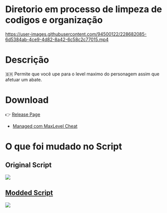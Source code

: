 # Diretorio em processo de limpeza de codigos e organização

  https://user-images.githubusercontent.com/94500122/228682085-6d5384ab-4ce9-4d82-8a42-6c58c2c77015.mp4
  
# Descrição
 :brazil: Permite que você upe para o level maximo do personagem assim que afetuar um abate.
 
# Download
:point_right: [Release Page](https://github.com/Winzen/ChildrenOfMorta-Cheats-Reverse-Engineer-Unity-/releases/tag/ChildenofMorta)

- [Managed com MaxLevel Cheat](https://github.com/Winzen/ChildrenOfMorta-Cheats-Reverse-Engineer-Unity-/releases/download/ChildenofMorta/MaxLevel.Cheat.rar)

# O que foi mudado no Script
## Original Script
 <a href="https://github.com/Winzen/ChildrenOfMorta-Cheats-Reverse-Engineer-Unity-/blob/main/Version%201.3.155.3%20(93e724)/LevelUp%20To%20Max%20Level/Original%20Script/PlayerLevelStat.cs"><img src="https://cdn.discordapp.com/attachments/465998423145971713/1087477896660140124/Original.PNG">
## Modded Script
<a href="https://github.com/Winzen/ChildrenOfMorta-Cheats-Reverse-Engineer-Unity-/blob/main/Version%201.3.155.3%20(93e724)/LevelUp%20To%20Max%20Level/Script%20%20Modded/PlayerLevelStat.cs"><img src="https://cdn.discordapp.com/attachments/465998423145971713/1087477897306066964/Modded.PNG">
       
